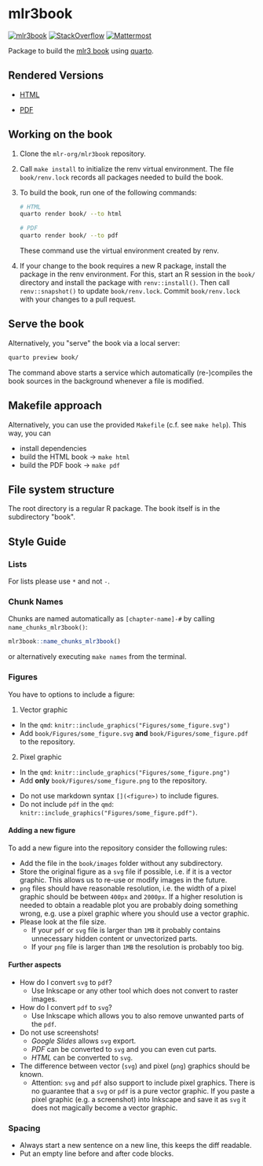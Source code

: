 # mlr3book

[![mlr3book](https://github.com/mlr-org/mlr3book/workflows/mlr3book/badge.svg)](https://github.com/mlr-org/mlr3book/actions?query=workflow%3Amlr3book)
[![StackOverflow](https://img.shields.io/badge/stackoverflow-mlr3-orange.svg)](https://stackoverflow.com/questions/tagged/mlr3)
[![Mattermost](https://img.shields.io/badge/chat-mattermost-orange.svg)](https://lmmisld-lmu-stats-slds.srv.mwn.de/mlr_invite/)

Package to build the [mlr3 book](https://mlr3book.mlr-org.com) using [quarto](https://quarto.org).

## Rendered Versions

- [HTML](https://mlr3book.mlr-org.com)

- [PDF](https://mlr3book.mlr-org.com/mlr3book.pdf)

## Working on the book

1. Clone the `mlr-org/mlr3book` repository.

1. Call `make install` to initialize the renv virtual environment.
   The file `book/renv.lock` records all packages needed to build the book.

1. To build the book, run one of the following commands:

   ```bash
   # HTML
   quarto render book/ --to html

   # PDF
   quarto render book/ --to pdf
   ```

   These command use the virtual environment created by renv.

1. If your change to the book requires a new R package, install the package in the renv environment.
   For this, start an R session in the `book/` directory and install the package with `renv::install()`.
   Then call `renv::snapshot()` to update `book/renv.lock`.
   Commit `book/renv.lock` with your changes to a pull request.

## Serve the book

Alternatively, you "serve" the book via a local server:

```bash
quarto preview book/
```

The command above starts a service which automatically (re-)compiles the book sources in the background whenever a file is modified.

## Makefile approach

Alternatively, you can use the provided `Makefile` (c.f. see `make help`).
This way, you can

- install dependencies
- build the HTML book -> `make html`
- build the PDF book -> `make pdf`

## File system structure

The root directory is a regular R package.
The book itself is in the subdirectory "book".

## Style Guide

### Lists

For lists please use `*` and not `-`.

### Chunk Names

Chunks are named automatically as `[chapter-name]-#` by calling `name_chunks_mlr3book()`:

```r
mlr3book::name_chunks_mlr3book()
```

or alternatively executing `make names` from the terminal.

### Figures

You have to options to include a figure:

1) Vector graphic
  - In the `qmd`: `knitr::include_graphics("Figures/some_figure.svg")`
  - Add `book/Figures/some_figure.svg` **and** `book/Figures/some_figure.pdf` to the repository.
2) Pixel graphic
  - In the `qmd`: `knitr::include_graphics("Figures/some_figure.png")`
  - Add **only** `book/Figures/some_figure.png` to the repository.

* Do not use markdown syntax `[](<figure>)` to include figures.
* Do not include `pdf` in the `qmd`: `knitr::include_graphics("Figures/some_figure.pdf")`.

#### Adding a new figure

To add a new figure into the repository consider the following rules:

* Add the file in the `book/images` folder without any subdirectory.
* Store the original figure as a `svg` file if possible, i.e. if it is a vector graphic.
  This allows us to re-use or modify images in the future.
* `png` files should have reasonable resolution, i.e. the width of a pixel graphic should be between `400px` and `2000px`.
  If a higher resolution is needed to obtain a readable plot you are probably doing something wrong, e.g. use a pixel graphic where you should use a vector graphic.
* Please look at the file size.
  - If your `pdf` or `svg` file is larger than `1MB` it probably contains unnecessary hidden content or unvectorized parts.
  - If your `png` file is larger than `1MB` the resolution is probably too big.

#### Further aspects

* How do I convert `svg` to `pdf`?
  - Use Inkscape or any other tool which does not convert to raster images.
* How do I convert `pdf` to `svg`?
  - Use Inkscape which allows you to also remove unwanted parts of the `pdf`.
* Do not use screenshots!
  - *Google Slides* allows `svg` export.
  - *PDF* can be converted to `svg` and you can even cut parts.
  - *HTML* can be converted to `svg`.
* The difference between vector (`svg`) and pixel (`png`) graphics should be known.
  - Attention: `svg` and `pdf` also support to include pixel graphics.
    There is no guarantee that a `svg` or `pdf` is a pure vector graphic.
    If you paste a pixel graphic (e.g. a screenshot) into Inkscape and save it as `svg` it does not magically become a vector graphic.

### Spacing

- Always start a new sentence on a new line, this keeps the diff readable.
- Put an empty line before and after code blocks.
